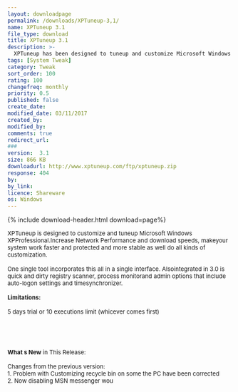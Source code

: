 ```yaml
---
layout: downloadpage
permalink: /downloads/XPTuneup-3,1/
name: XPTuneup 3.1
file_type: download
title: XPTuneup 3.1
description: >-
  XPTuneup has been designed to tuneup and customize Microsoft Windows XP Pro
tags: [System Tweak]
category: Tweak
sort_order: 100
rating: 100
changefreq: monthly
priority: 0.5
published: false
create_date: 
modified_date: 03/11/2017
created_by: 
modified_by: 
comments: true
redirect_url: 
### 
version:  3.1
size: 866 KB
downloadurl: http://www.xptuneup.com/ftp/xptuneup.zip
response: 404
by: 
by_link: 
licence: Shareware
os: Windows
---
```


{% include download-header.html download=page%}

<p style="fix-download-text !important">
<p><font size="2"><p>XPTuneup is designed to customize and tuneup Microsoft Windows XPProfessional.Increase Network Performance and download speeds, makeyour system work faster and protected and more stable as well do all kinds of customization.<br />
<br />
One single tool incorporates this all in a single interface. Alsointegrated in 3.0 is quick and dirty registry scanner, process monitorand admin options that include auto-logon settings and timesynchronizer.<br />
<br />
<span><strong>Limitations:</strong></span><br />
<br />
5 days trial or 10 executions limit (whicever comes first)</p>
<!-- google_ad_section_end -->
<p>&#160;</p>
<div class="celltext_big"><br />
<br />
<strong>What s New</strong> in This Release:<br />
<br />
Changes from the previous version:<br />
1. Problem with Customizing recycle bin on some the PC have been corrected <br />
2. Now disabling MSN messenger wou</div></p></p>
